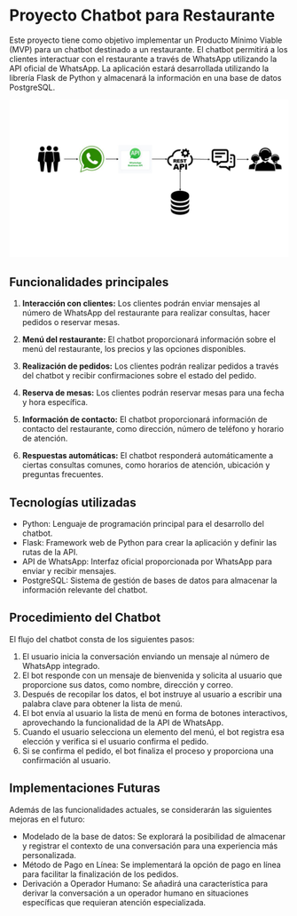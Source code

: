 # Proyecto Chatbot para Restaurante

Este proyecto tiene como objetivo implementar un Producto Mínimo Viable (MVP) para un chatbot destinado a un restaurante. El chatbot permitirá a los clientes interactuar con el restaurante a través de WhatsApp utilizando la API oficial de WhatsApp. La aplicación estará desarrollada utilizando la librería Flask de Python y almacenará la información en una base de datos PostgreSQL.


![Proceso del servicio](img/proceso.jpg)

## Funcionalidades principales

1. **Interacción con clientes:** Los clientes podrán enviar mensajes al número de WhatsApp del restaurante para realizar consultas, hacer pedidos o reservar mesas.

2. **Menú del restaurante:** El chatbot proporcionará información sobre el menú del restaurante, los precios y las opciones disponibles.

3. **Realización de pedidos:** Los clientes podrán realizar pedidos a través del chatbot y recibir confirmaciones sobre el estado del pedido.

4. **Reserva de mesas:** Los clientes podrán reservar mesas para una fecha y hora específica.

5. **Información de contacto:** El chatbot proporcionará información de contacto del restaurante, como dirección, número de teléfono y horario de atención.

6. **Respuestas automáticas:** El chatbot responderá automáticamente a ciertas consultas comunes, como horarios de atención, ubicación y preguntas frecuentes.

## Tecnologías utilizadas

- Python: Lenguaje de programación principal para el desarrollo del chatbot.
- Flask: Framework web de Python para crear la aplicación y definir las rutas de la API.
- API de WhatsApp: Interfaz oficial proporcionada por WhatsApp para enviar y recibir mensajes.
- PostgreSQL: Sistema de gestión de bases de datos para almacenar la información relevante del chatbot.


## Procedimiento del Chatbot

El flujo del chatbot consta de los siguientes pasos:

1. El usuario inicia la conversación enviando un mensaje al número de WhatsApp integrado.
2. El bot responde con un mensaje de bienvenida y solicita al usuario que proporcione sus datos, como nombre, dirección y correo.
3. Después de recopilar los datos, el bot instruye al usuario a escribir una palabra clave para obtener la lista de menú.
4. El bot envía al usuario la lista de menú en forma de botones interactivos, aprovechando la funcionalidad de la API de WhatsApp.
5. Cuando el usuario selecciona un elemento del menú, el bot registra esa elección y verifica si el usuario confirma el pedido.
6. Si se confirma el pedido, el bot finaliza el proceso y proporciona una confirmación al usuario.

## Implementaciones Futuras

Además de las funcionalidades actuales, se considerarán las siguientes mejoras en el futuro:

- Modelado de la base de datos: Se explorará la posibilidad de almacenar y registrar el contexto de una conversación para una experiencia más personalizada.
- Método de Pago en Línea: Se implementará la opción de pago en línea para facilitar la finalización de los pedidos.
- Derivación a Operador Humano: Se añadirá una característica para derivar la conversación a un operador humano en situaciones específicas que requieran atención especializada.

